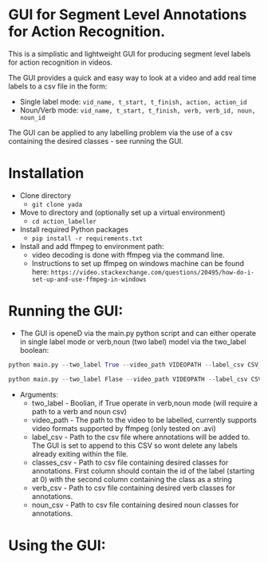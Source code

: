 # GUI for Segment Level Annotations for Action Recognition.
This is a simplistic and lightweight GUI for producing segment level labels for action recognition in videos.

The GUI provides a quick and easy way to look at a video and add real time labels to a csv file in the form: 
* Single label mode: ```vid_name, t_start, t_finish, action, action_id```
* Noun/Verb mode: ```vid_name, t_start, t_finish, verb, verb_id, noun, noun_id```

The GUI can be applied to any labelling problem via the use of a csv containing the desired classes - see running the GUI.


# Installation 
* Clone directory
  * ```git clone yada```
* Move to directory and (optionally set up a virtual environment)
  * ```cd action_labeller```
* Install required Python packages
  * ```pip install -r requirements.txt```
* Install and add ffmpeg to environment path:
  * video decoding is done with ffmpeg via the command line.
  * Instructions to set up ffmpeg on windows machine can be found here: ```https://video.stackexchange.com/questions/20495/how-do-i-set-up-and-use-ffmpeg-in-windows```
  
# Running the GUI:
* The GUI is openeD via the main.py python script and can either operate in single label mode or verb,noun (two label) model via the two_label boolean:
```python
python main.py --two_label True --video_path VIDEOPATH --label_csv CSV_FILE_OF_LABELS --verb_csv CSV_OF_VERBS --noun_csv CSV_OF_NOUNS 
```

```python
python main.py --two_label Flase --video_path VIDEOPATH --label_csv CSV_FILE_OF_LABELS --classes_csv CSV_OF_CLASSES
```
  * Arguments:
    * two_label - Boolian, if True operate in verb,noun mode (will require a path to a verb and noun csv)
    * video_path - The path to the video to be labelled, currently supports video formats supported by ffmpeg (only tested on .avi)
    * label_csv - Path to the csv file where annotations will be added to. The GUI is set to append to this CSV so wont delete any labels already exiting within the file.
    * classes_csv - Path to csv file containing desired classes for annotations. First column should contain the id of the label (starting at 0) with the second column containing the class as a string
    * verb_csv - Path to csv file containing desired verb classes for annotations.
    * noun_csv - Path to csv file containing desired noun classes for annotations.
  
  
# Using the GUI:
